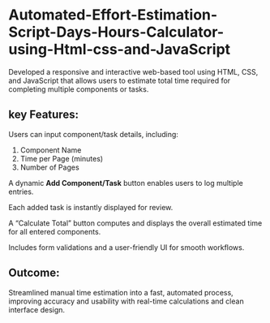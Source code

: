 <h1>Automated-Effort-Estimation-Script-Days-Hours-Calculator-using-Html-css-and-JavaScript</h1>

Developed a responsive and interactive web-based tool using HTML, CSS, and JavaScript that allows users to estimate total time required for completing multiple components or tasks.

<h2>key Features:</h2>

Users can input component/task details, including:

<ol>
<li>Component Name</li>
<li>Time per Page (minutes)</li>
<li>Number of Pages</li>
</ol>

A dynamic <b>Add Component/Task</b> button enables users to log multiple entries.

Each added task is instantly displayed for review.

A “Calculate Total” button computes and displays the overall estimated time for all entered components.

Includes form validations and a user-friendly UI for smooth workflows.


<h2>Outcome:</h2>
Streamlined manual time estimation into a fast, automated process, improving accuracy and usability with real-time calculations and clean interface design.
